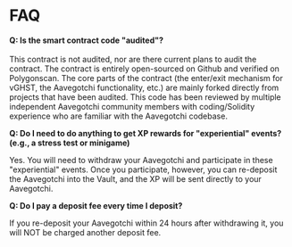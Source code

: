 # FAQ

**Q: Is the smart contract code "audited"?**\
\
This contract is not audited, nor are there current plans to audit the contract. The contract is entirely open-sourced on Github and verified on Polygonscan. The core parts of the contract (the enter/exit mechanism for vGHST, the Aavegotchi functionality, etc.) are mainly forked directly from projects that have been audited. This code has been reviewed by multiple independent Aavegotchi community members with coding/Solidity experience who are familiar with the Aavegotchi codebase.

**Q: Do I need to do anything to get XP rewards for "experiential" events? (e.g., a stress test or minigame)**

Yes.  You will need to withdraw your Aavegotchi and participate in these "experiential" events.  Once you participate, however, you can re-deposit the Aavegotchi into the Vault, and the XP will be sent directly to your Aavegotchi.

**Q: Do I pay a deposit fee every time I deposit?**

If you re-deposit your Aavegotchi within 24 hours after withdrawing it, you will NOT be charged another deposit fee. &#x20;
